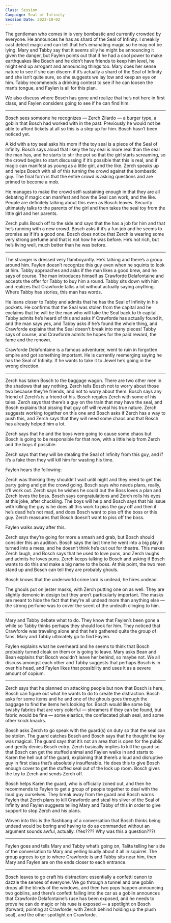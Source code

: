 ```yaml
---
Class: Session
Campaign: Seal of Infinity
Session Date: 2023-10-02
---
```

The gentleman who comes in is very bombastic and currently crowded by everyone. He announces he has as shard of the Seal of Infinity. I sneakily cast detect magic and can tell that he’s emanating magic so he may not be lying. Mary and Tabby say that it seems silly he might be announcing it given the danger, but Faylen points out that if he had a cool power to make earthquakes like Bosch and he didn’t have friends to keep him level, he might end up arrogant and announcing things too. Mary does her sense nature to see if she can discern if it’s actually a shard of the Seal of Infinity and she isn’t quite sure, so she suggests we lay low and keep an eye on him. Tabby recommends a drinking contest to see if he can loosen the man’s tongue, and Faylen is all for this plan.

We also discuss where Bosch has gone and realize that he’s not here in first class, and Faylen considers going to see if he can find him.

---

Bosch sees someone he recognizes — Zerch Zilardo — a burger type, a goblin that Bosch had worked with in the past. Previously he would not be able to afford tickets at all so this is a step up for him. Bosch hasn’t been noticed yet.

A kid with a toy seal asks his mom if the toy seal is a piece of the Seal of Infinity. Bosch says aloud that likely the toy seal is more real than the seal the man has, and he starts to stir the pot so that the girl starts screaming, so the crowd begins to start discussing if it’s possible that this is real, and if magic can manifest as young as a little girl, and the like. Zerch speaks up and helps Bosch with all of this turning the crowd against the bombastic guy. The final form is that the entire crowd is asking questions and are primed to become a mob.

He manages to make the crowd self-sustaining enough in that they are all debating if magic can manifest and how the Seal can work, and the like. People are definitely talking about this even as Bosch leaves. Security ultimately talks to the parents of the girl and then takes the seal toy from the little girl and her parents.

Zerch pulls Bosch off to the side and says that the has a job for him and that he’s running with a new crowd. Bosch asks if it’s a fun job and he seems to promise as if it’s a good one. Bosch does notice that Zerch is wearing some very strong perfume and that is not how he was before. He’s not rich, but he’s living well, much better than he was before.

---

The stranger is dressed very flamboyantly. He’s talking and there’s a group around him. Faylen doesn’t recognize this guy even when he squints to look at him. Tabby approaches and asks if the man likes a good brew, and he says of course. The man introduces himself as Crawforde Delafontaine and accepts the offer for Tabby to buy him a round. Tabby sits down with him and realizes that Crawforde talks a lot without actually saying anything. Where Tabby has stories, this man has words.

He leans closer to Tabby and admits that he has the Seal of Infinity in his pockets. He confirms that the Seal was stolen from the capital and he exclaims that he will be the man who will take the Seal back to th capital. Tabby admits he’s heard of this and asks if Crawforde has actually found it, and the man says yes, and Tabby asks if he’s found the whole thing, and Crawforde explains that the Seal doesn’t break into many pieces! Tabby says of course, and Crawforde admits he hopes for the paid reward, the fame and the renown.

Crawforde Delafontaine is a famous adventurer, went to ruin in forgotten empire and got something important. He is currently reemerging saying he has the Seal of Infinity. If he wants to take it to Jewel he’s going in the wrong direction.

---

Zerch has taken Bosch to the baggage wagon. There are two other men in the shadows that say nothing. Zerch tells Bosch not to worry about those two because they’re friends, and not to worry about them. Bosch says any friend of Zerch’s is a friend of his. Bosch regales Zerch with some of his tales. Zerch says that there’s a guy on the train that may have the seal, and Bosch explains that pissing that guy off will reveal his true nature. Zerch suggests working together on this one and Bosch asks if Zerch has a way to push this, and Zerch says that they will need some chaos and that Bosch has already helped him a lot.

Zerch says that he and the boys were going to cause some chaos but Bosch is going to be responsible for that now, with a little help from Zerch and the boys if possible.

Zerch says that they will be stealing the Seal of Infinity from this guy, and if it’s a fake then they will kill him for wasting his time.

Faylen hears the following:

Zerch was thinking they shouldn’t wait until night and they need to get this party going and get the crowd going. Bosch says who needs plans, really, it’ll work out. Zerch says he wishes he could but the Boss loves a plan and Zerch loves the boss. Bosch says congratulations and Zerch rolls his eyes at this joke, after chuckling. The boys will help and Bosch says that his issue with killing the guy is he does all this work to piss the guy off and then if he’s dead he’s not mad, and does Bosch want to piss off the boss or this guy. Zerch reassures that Bosch doesn’t want to piss off the boss.

Faylen walks away after this.

Zerch says they’re going for more a smash and grab, but Bosch should consider this an audition. Bosch says the last time he went into a big play it turned into a mess, and he doesn’t think he’s cut out for theatre. This makes Zerch laugh, and Bosch says that he used to love puns, and Zerch laughs and admits he loves puns. Zerch keeps talking to Bosch and asking if Bosch wants to do this and make a big name to the boss. At this point, the two men stand up and Bosch can tell they are probably ghouls.

Bosch knows that the underworld crime lord is undead, he hires undead.

The ghouls put on jester masks, with Zerch putting one on as well. They are slightly demonic in design but they aren’t particularly important. The masks are meant to hide the fact that they’re all undead more than anything else — the strong perfume was to cover the scent of the undeath clinging to him.

---

Mary and Tabby debate what to do. They know that Faylen’s been gone a while so Tabby thinks perhaps they should look for him. They noticed that Crawforde was traveling alone and that he’s gathered quite the group of fans. Mary and Tabby ultimately go to find Faylen.

Faylen explains what he overheard and he seems to think that Bosch probably turned cloak on them or is going to leave. Mary asks Bean and Bean explains that Bosch wouldn’t leave her behind, so maybe not. We all discuss amongst each other and Tabby suggests that perhaps Bosch is in over his head, and Faylen likes that possibility and uses it as a severe amount of copium.

---

Zerch says that he planned on attacking people but now that Bosch is here, Bosch can figure out what he wants to do to create the distraction. Bosch asks for some items and he and one of the ghouls goes through the baggage to find the items he’s looking for. Bosch would like some big swishy fabrics that are very colorful — streamers if they can be found, but fabric would be fine — some elastics, the confiscated plush seal, and some other knick knacks.

Bosch asks Zerch to go speak with the guard(s) on duty so that the seal can be stolen. The guard catches Bosch and Bosch says that he thought the toy was magical. The guard says that it’s not an area that is open for the public and gently denies Bosch entry. Zerch basically implies to kill the guard so that Bosch can get the stuffed animal and Faylen walks in and starts to Karen the hell out of the guard, explaining that there’s a loud and disruptive guy in first class that’s absolutely insufferable. He does this to give Bosch enough cover to get the stuffed seal out of the lock up room. Bosch gives the toy to Zerch and sends Zerch off.

Bosch helps Karen the guard, who is officially zoned out, and then he recommends to Faylen to get a group of people together to deal with the loud guy ourselves. They break away from the guard and Bosch warns Faylen that Zerch plans to kill Crawforde and steal his sliver of the Seal of Infinity and Faylen suggests telling Mary and Tabby of this in order to give support to stop Zerch and his plans.

Woven into this is the flashbang of a conversation that Bosch thinks being undead would be boring and having to do as commanded without an argument sounds awful, actually. (Yes???? Why was this a question???)

---

Faylen goes and tells Mary and Tabby what’s going on, Talita telling her side of the conversation to Mary and yelling loudly about it all in squirrel. The group agrees to go to where Crawforde is and Tabby sits near him, then Mary and Faylen are on the ends closer to each entrance.

---

Bosch leaves to go craft his distraction: essentially a confetti canon to dazzle the senses of everyone. We go through a tunnel and one goblin drops all the blinds of the windows, and then two pops happen announcing two goblins, and there’s confetti falling into the car as a goblin announces that Crawforde Delafontaine’s ruse has been exposed, and he needs to prove he can do magic or his ruse is exposed — a spotlight on Bosch (forward, pointing at Crawforde, with Zerch behind holding up the plush seal), and the other spotlight on Crawforde.
